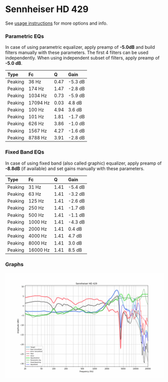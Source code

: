 # Sennheiser HD 429
See [usage instructions](https://github.com/jaakkopasanen/AutoEq#usage) for more options and info.

### Parametric EQs
In case of using parametric equalizer, apply preamp of **-5.0dB** and build filters manually
with these parameters. The first 4 filters can be used independently.
When using independent subset of filters, apply preamp of **-5.0 dB**.

| Type    | Fc       |    Q | Gain    |
|:--------|:---------|:-----|:--------|
| Peaking | 36 Hz    | 0.47 | -5.3 dB |
| Peaking | 174 Hz   | 1.47 | -2.8 dB |
| Peaking | 1034 Hz  | 0.73 | -5.9 dB |
| Peaking | 17094 Hz | 0.03 | 4.8 dB  |
| Peaking | 100 Hz   | 4.94 | 3.6 dB  |
| Peaking | 101 Hz   | 1.81 | -1.7 dB |
| Peaking | 626 Hz   | 3.86 | -1.0 dB |
| Peaking | 1567 Hz  | 4.27 | -1.6 dB |
| Peaking | 8788 Hz  | 3.91 | -2.8 dB |

### Fixed Band EQs
In case of using fixed band (also called graphic) equalizer, apply preamp of **-8.8dB**
(if available) and set gains manually with these parameters.

| Type    | Fc       |    Q | Gain    |
|:--------|:---------|:-----|:--------|
| Peaking | 31 Hz    | 1.41 | -5.4 dB |
| Peaking | 63 Hz    | 1.41 | -3.2 dB |
| Peaking | 125 Hz   | 1.41 | -2.6 dB |
| Peaking | 250 Hz   | 1.41 | -1.7 dB |
| Peaking | 500 Hz   | 1.41 | -1.1 dB |
| Peaking | 1000 Hz  | 1.41 | -4.3 dB |
| Peaking | 2000 Hz  | 1.41 | 0.4 dB  |
| Peaking | 4000 Hz  | 1.41 | 4.7 dB  |
| Peaking | 8000 Hz  | 1.41 | 3.0 dB  |
| Peaking | 16000 Hz | 1.41 | 8.5 dB  |

### Graphs
![](./Sennheiser%20HD%20429.png)